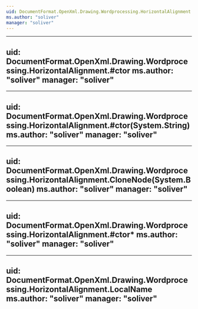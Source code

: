 ```yaml
---
uid: DocumentFormat.OpenXml.Drawing.Wordprocessing.HorizontalAlignment
ms.author: "soliver"
manager: "soliver"
---
```


---
uid: DocumentFormat.OpenXml.Drawing.Wordprocessing.HorizontalAlignment.#ctor
ms.author: "soliver"
manager: "soliver"
---

---
uid: DocumentFormat.OpenXml.Drawing.Wordprocessing.HorizontalAlignment.#ctor(System.String)
ms.author: "soliver"
manager: "soliver"
---

---
uid: DocumentFormat.OpenXml.Drawing.Wordprocessing.HorizontalAlignment.CloneNode(System.Boolean)
ms.author: "soliver"
manager: "soliver"
---

---
uid: DocumentFormat.OpenXml.Drawing.Wordprocessing.HorizontalAlignment.#ctor*
ms.author: "soliver"
manager: "soliver"
---

---
uid: DocumentFormat.OpenXml.Drawing.Wordprocessing.HorizontalAlignment.LocalName
ms.author: "soliver"
manager: "soliver"
---
